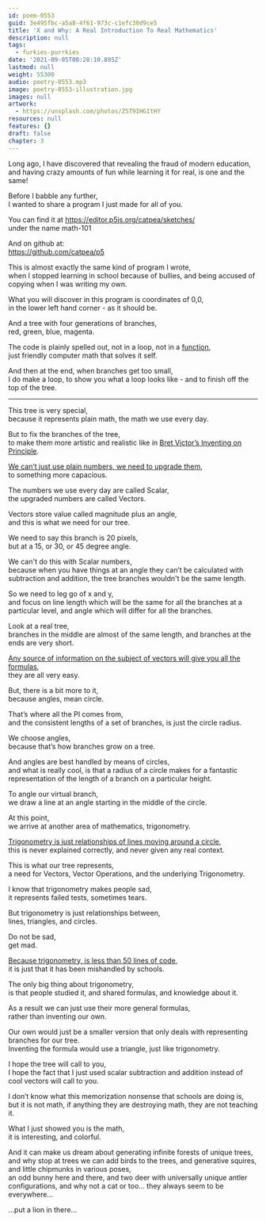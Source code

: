 ```yaml
---
id: poem-0553
guid: 3e495fbc-a5a8-4f61-973c-c1efc30d9ce5
title: 'X and Why: A Real Introduction To Real Mathematics'
description: null
tags:
  - furkies-purrkies
date: '2021-09-05T00:28:10.895Z'
lastmod: null
weight: 55300
audio: poetry-0553.mp3
image: poetry-0553-illustration.jpg
images: null
artwork:
  - https://unsplash.com/photos/Z5T9IHGItHY
resources: null
features: {}
draft: false
chapter: 3
---
```


Long ago, I have discovered that revealing the fraud of modern education,\
and having crazy amounts of fun while learning it for real, is one and the same!

Before I babble any further,\
I wanted to share a program I just made for all of you.

You can find it at <https://editor.p5js.org/catpea/sketches/>\
under the name math-101

And on github at:\
<https://github.com/catpea/p5>

This is almost exactly the same kind of program I wrote,\
when I stopped learning in school because of bullies, and being accused of copying when I was writing my own.

What you will discover in this program is coordinates of 0,0,\
in the lower left hand corner - as it should be.

And a tree with four generations of branches,\
red, green, blue, magenta.

The code is plainly spelled out, not in a loop, not in a [function](https://www.youtube.com/watch?v=xUI5Tsl2JpY),\
just friendly computer math that solves it self.

And then at the end, when branches get too small,\
I do make a loop, to show you what a loop looks like - and to finish off the top of the tree.

---

This tree is very special,\
because it represents plain math, the math we use every day.

But to fix the branches of the tree,\
to make them more artistic and realistic like in [Bret Victor’s Inventing on Principle](https://www.youtube.com/watch?v=8QiPFmIMxFc).

[We can’t just use plain numbers, we need to upgrade them](https://www.youtube.com/watch?v=_QC42w0npwQ),\
to something more capacious.

The numbers we use every day are called Scalar,\
the upgraded numbers are called Vectors.

Vectors store value called magnitude plus an angle,\
and this is what we need for our tree.

We need to say this branch is 20 pixels,\
but at a 15, or 30, or 45 degree angle.

We can't do this with Scalar numbers,\
because when you have things at an angle they can’t be calculated with subtraction and addition, the tree branches wouldn't be the same length.

So we need to leg go of x and y,\
and focus on line length which will be the same for all the branches at a particular level, and angle which will differ for all the branches.

Look at a real tree,\
branches in the middle are almost of the same length, and branches at the ends are very short.

[Any source of information on the subject of vectors will give you all the formulas](https://www.mathsisfun.com/algebra/vectors.html),\
they are all very easy.

But, there is a bit more to it,\
because angles, mean circle.

That’s where all the PI comes from,\
and the consistent lengths of a set of branches, is just the circle radius.

We choose angles,\
because that’s how branches grow on a tree.

And angles are best handled by means of circles,\
and what is really cool, is that a radius of a circle makes for a fantastic representation of the length of a branch on a particular height.

To angle our virtual branch,\
we draw a line at an angle starting in the middle of the circle.

At this point,\
we arrive at another area of mathematics, trigonometry.

[Trigonometry is just relationships of lines moving around a circle](https://www.youtube.com/watch?v=mhd9FXYdf4s),\
this is never explained correctly, and never given any real context.

This is what our tree represents,\
a need for Vectors, Vector Operations, and the underlying Trigonometry.

I know that trigonometry makes people sad,\
it represents failed tests, sometimes tears.

But trigonometry is just relationships between,\
lines, triangles, and circles.

Do not be sad,\
get mad.

[Because trigonometry, is less than 50 lines of code](https://gist.github.com/jgphilpott/1378cc2cccde6d65c5fb2b6111b5a98f),\
it is just that it has been mishandled by schools.

The only big thing about trigonometry,\
is that people studied it, and shared formulas, and knowledge about it.

As a result we can just use their more general formulas,\
rather than inventing our own.

Our own would just be a smaller version that only deals with representing branches for our tree.\
Inventing the formula would use a triangle, just like trigonometry.

I hope the tree will call to you,\
I hope the fact that I just used scalar subtraction and addition instead of cool vectors will call to you.

I don’t know what this memorization nonsense that schools are doing is,\
but it is not math, if anything they are destroying math, they are not teaching it.

What I just showed you is the math,\
it is interesting, and colorful.

And it can make us dream about generating infinite forests of unique trees,\
and why stop at trees we can add birds to the trees, and generative squires, and little chipmunks in various poses,\
an odd bunny here and there, and two deer with universally unique antler configurations, and why not a cat or too... they always seem to be everywhere...

...put a lion in there...

